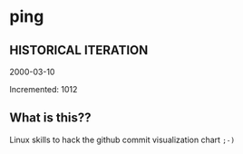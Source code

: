 # ping

## HISTORICAL ITERATION
2000-03-10

Incremented: 1012

## What is this?? 
Linux skills to hack the github commit visualization chart `;-)`
